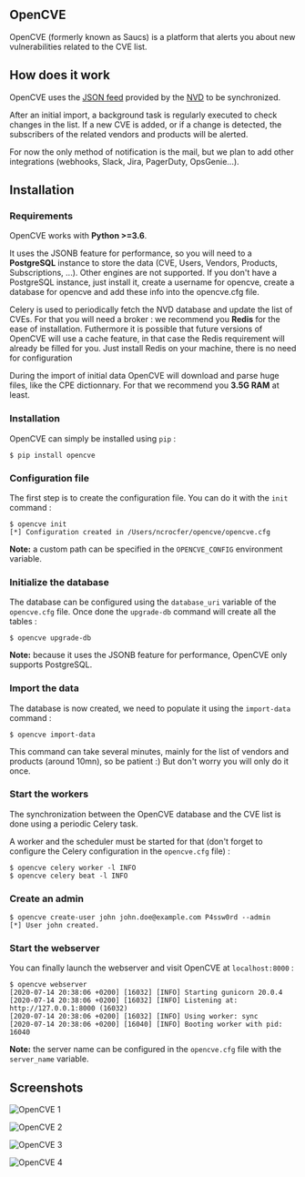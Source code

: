OpenCVE
-------

OpenCVE (formerly known as Saucs) is a platform that alerts you about new vulnerabilities related to the CVE list.

## How does it work

OpenCVE uses the [JSON feed](https://nvd.nist.gov/vuln/data-feeds#JSON_FEED) provided by the [NVD](https://nvd.nist.gov/) to be synchronized.

After an initial import, a background task is regularly executed to check changes in the list. If a new CVE is added, or if a change is detected, the subscribers of the related vendors and products will be alerted.

For now the only method of notification is the mail, but we plan to add other integrations (webhooks, Slack, Jira, PagerDuty, OpsGenie...).

## Installation

### Requirements

OpenCVE works with **Python >=3.6**.

It uses the JSONB feature for performance, so you will need to a **PostgreSQL** instance to store the data (CVE, Users, Vendors, Products, Subscriptions, ...). Other engines are not supported.
If you don't have a PostgreSQL instance, just install it, create a username for opencve, create a database for opencve and add these info into the opencve.cfg file.

Celery is used to periodically fetch the NVD database and update the list of CVEs. For that you will need a broker : we recommend you **Redis** for the ease of installation. Futhermore it is possible that future versions of OpenCVE will use a cache feature, in that case the Redis requirement will already be filled for you.
Just install Redis on your machine, there is no need for configuration

During the import of initial data OpenCVE will download and parse huge files, like the CPE dictionnary. For that we recommend you **3.5G RAM** at least.

### Installation

OpenCVE can simply be installed using `pip` :

```
$ pip install opencve
```

### Configuration file

The first step is to create the configuration file. You can do it with the `init` command :

```
$ opencve init
[*] Configuration created in /Users/ncrocfer/opencve/opencve.cfg
```

**Note:** a custom path can be specified in the `OPENCVE_CONFIG` environment variable.

### Initialize the database

The database can be configured using the `database_uri` variable of the `opencve.cfg` file. Once done the `upgrade-db` command will create all the tables :

```
$ opencve upgrade-db
```

**Note:** because it uses the JSONB feature for performance, OpenCVE only supports PostgreSQL.

### Import the data

The database is now created, we need to populate it using the `import-data` command :

```
$ opencve import-data
```

This command can take several minutes, mainly for the list of vendors and products (around 10mn), so be patient :) But don't worry you will only do it once.

### Start the workers

The synchronization between the OpenCVE database and the CVE list is done using a periodic Celery task.

A worker and the scheduler must be started for that (don't forget to configure the Celery configuration in the `opencve.cfg` file) :

```
$ opencve celery worker -l INFO
$ opencve celery beat -l INFO
```

### Create an admin

```
$ opencve create-user john john.doe@example.com P4ssw0rd --admin
[*] User john created.
```

### Start the webserver

You can finally launch the webserver and visit OpenCVE at `localhost:8000` :

```
$ opencve webserver
[2020-07-14 20:38:06 +0200] [16032] [INFO] Starting gunicorn 20.0.4
[2020-07-14 20:38:06 +0200] [16032] [INFO] Listening at: http://127.0.0.1:8000 (16032)
[2020-07-14 20:38:06 +0200] [16032] [INFO] Using worker: sync
[2020-07-14 20:38:06 +0200] [16040] [INFO] Booting worker with pid: 16040
```

**Note:** the server name can be configured in the `opencve.cfg` file with the `server_name` variable.

## Screenshots

![OpenCVE 1](../master/opencve1.png?raw=true)

![OpenCVE 2](../master/opencve2.png?raw=true)

![OpenCVE 3](../master/opencve3.png?raw=true)

![OpenCVE 4](../master/opencve4.png?raw=true)
